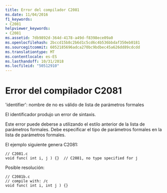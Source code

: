 ```yaml
---
title: Error del compilador C2081
ms.date: 11/04/2016
f1_keywords:
- C2081
helpviewer_keywords:
- C2081
ms.assetid: 7db9892d-364d-4178-a49d-f8398ece09a0
ms.openlocfilehash: 2bccd15b8c2b6d1c5cd6c4b536bbdaf350eb0181
ms.sourcegitcommit: 6052185696adca270bc9bdbec45a626dd89cdcdd
ms.translationtype: MT
ms.contentlocale: es-ES
ms.lasthandoff: 10/31/2018
ms.locfileid: "50512910"
---
```

# <a name="compiler-error-c2081"></a>Error del compilador C2081

'identifier': nombre de no es válido de lista de parámetros formales

El identificador produjo un error de sintaxis.

Este error puede deberse a utilizando el estilo anterior de la lista de parámetros formales. Debe especificar el tipo de parámetros formales en la lista de parámetros formales.

El ejemplo siguiente genera C2081:

```
// C2081.c
void func( int i, j ) {}  // C2081, no type specified for j
```

Posible resolución:

```
// C2081b.c
// compile with: /c
void func( int i, int j ) {}
```